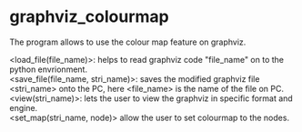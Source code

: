 # graphviz_colourmap
The program allows to use the colour map feature on graphviz.

<load_file(file_name)>: helps to read  graphviz code "file_name" on to the python envrionment. <br/>
<save_file(file_name, stri_name)>: saves the modified graphviz file <stri_name> onto the PC, here <file_name> is the name of the file on PC.<br/>
<view(stri_name)>: lets the user to view the graphviz in specific format and engine.<br/>
<set_map(stri_name, node)> allow the user to set colourmap to the nodes. <br/>

